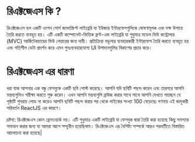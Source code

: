 # রিএক্টজেএস কি ?

রিএক্টজেএস হল একটি ওপেন সোর্স জাভাস্ক্রিপ্ট লাইব্রেরি যা ইউজার ইন্টারফেসগুলিকে ঘোষণামূলক এবং দক্ষ উপায়ে তৈরি করতে ব্যবহৃত হয়। এটি একটি কম্পোনেন্ট-ভিত্তিক ফ্রন্ট-এন্ড লাইব্রেরি যা শুধুমাত্র মডেল ভিউ কন্ট্রোলার (MVC) আর্কিটেকচারের ভিউ লেয়ারের জন্য দায়ী। প্রতিক্রিয়া মডুলার ব্যবহারকারী ইন্টারফেস তৈরি করতে ব্যবহৃত হয় এবং গতিশীল ডেটা প্রদর্শন করে এমন পুনঃব্যবহারযোগ্য UI উপাদানগুলির বিকাশের প্রচার করে।

# রিএক্টজেএস এর ​​ধারণা

ধরা যাক আপনার এক বন্ধু ফেসবুকে একটি ছবি পোস্ট করেছে। আপনি যদি ছবিটি পছন্দ করেন এবং তারপরে আপনি মন্তব্যগুলিও পরীক্ষা করতে শুরু করেন। এখন আপনি মন্তব্যগুলি ব্রাউজ করার সাথে সাথে আপনি দেখতে পাচ্ছেন যে পৃষ্ঠাটি পুনরায় লোড না করেও আপনি ছবিটি পছন্দ করার পর থেকে লাইকের সংখ্যা 100 বেড়েছে৷ গণনায় এই জাদুকরী পরিবর্তন ReactJS এর ​​কারণে।

দ্রষ্টব্য: রিএক্টজেএস কোন ফ্রেমওয়ার্ক নয়। এটি শুধুমাত্র একটি লাইব্রেরি যা ফেসবুক দ্বারা তৈরি করা হয়েছে কিছু সমস্যার সমাধান করার জন্য যা আমরা আগে সম্মুখীন হয়েছিলাম। রিএক্টজেএস এর বৈশিষ্ট্য সম্পর্কে আরও পরবর্তীতে বিস্তারিত আলোচনা করা হয়েছে|